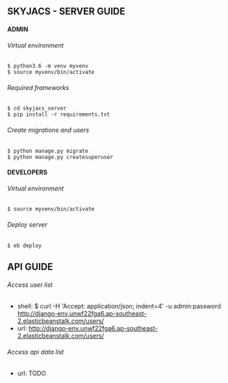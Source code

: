 
## SKYJACS - SERVER GUIDE

#### ADMIN
###### Virtual environment<br>
```
$ python3.6 -m venv myvenv
$ source myvenv/bin/activate
```
###### Required frameworks<br>
```
$ cd skyjacs_server
$ pip install -r requirements.txt
```
###### Create migrations and users<br>
```
$ python manage.py migrate
$ python manage.py createsuperuser
```

#### DEVELOPERS
###### Virtual environment<br>
```
$ source myvenv/bin/activate
```
###### Deploy server<br>
```
$ eb deploy
```

## API GUIDE

###### Access user list<br>
- shell: $ curl -H 'Accept: application/json; indent=4' -u admin:password http://django-env.unwf22fga6.ap-southeast-2.elasticbeanstalk.com/users/
- url: http://django-env.unwf22fga6.ap-southeast-2.elasticbeanstalk.com/users/

###### Access api data list<br>
- url: TODO
